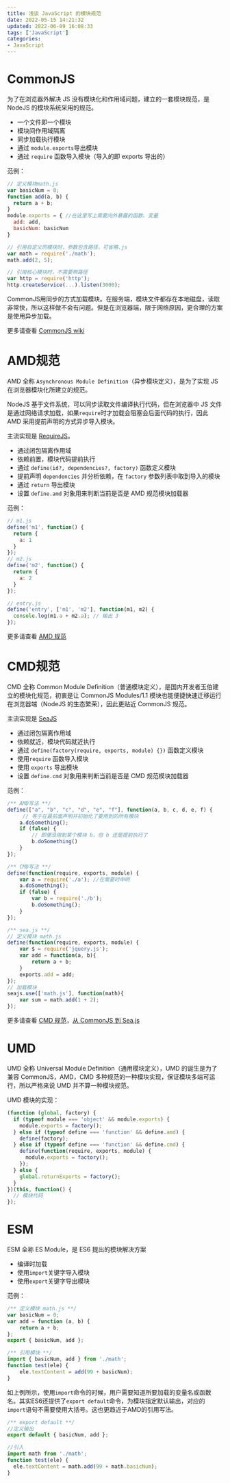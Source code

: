 ```yaml
---
title: 浅谈 JavaScript 的模块规范
date: 2022-05-15 14:21:32
updated: 2022-06-09 16:08:33
tags: ['JavaScript']
categories:
- JavaScript
---
```


# CommonJS

为了在浏览器外解决 JS 没有模块化和作用域问题，建立的一套模块规范，是 NodeJS 的模块系统采用的规范。

- 一个文件即一个模块
- 模块间作用域隔离
- 同步加载执行模块
- 通过 `module.exports`导出模块
- 通过 `require` 函数导入模块（导入的即 exports 导出的）
<!--more-->
范例：

```js
// 定义模块math.js
var basicNum = 0;
function add(a, b) {
  return a + b;
}
module.exports = { //在这里写上需要向外暴露的函数、变量
  add: add,
  basicNum: basicNum
}

// 引用自定义的模块时，参数包含路径，可省略.js
var math = require('./math');
math.add(2, 5);

// 引用核心模块时，不需要带路径
var http = require('http');
http.createService(...).listen(3000);
```

CommonJS用同步的方式加载模块。在服务端，模块文件都存在本地磁盘，读取非常快，所以这样做不会有问题。但是在浏览器端，限于网络原因，更合理的方案是使用异步加载。

更多请查看 [CommonJS wiki](https://en.wikipedia.org/wiki/CommonJS)

# AMD规范

AMD 全称 `Asynchronous Module Definition`（异步模块定义），是为了实现 JS 在浏览器模块化所建立的规范。

NodeJS 基于文件系统，可以同步读取文件编译执行代码，但在浏览器中 JS 文件是通过网络请求加载，如果`require`时才加载会阻塞会后面代码的执行，因此 AMD 采用提前声明的方式异步导入模块。

主流实现是 [RequireJS](https://requirejs.org/)。

- 通过闭包隔离作用域
- 依赖前置，模块代码提前执行
- 通过 `define(id?, dependencies?, factory)` 函数定义模块
- 提前声明 `dependencies` 并分析依赖，在 `factory` 参数列表中取到导入的模块
- 通过 `return` 导出模块
- 设置 `define.amd` 对象用来判断当前是否是 AMD 规范模块加载器

范例：

```js
// m1.js
define('m1', function() {
  return {
    a: 1
  }
});
// m2.js
define('m2', function() {
  return {
    a: 2
  }
});

// entry.js
define('entry', ['m1', 'm2'], function(m1, m2) {
  console.log(m1.a + m2.a); // 输出 3
});
```

更多请查看 [AMD 规范](https://github.com/amdjs/amdjs-api/wiki/AMD)

# CMD规范

CMD 全称 Common Module Definition（普通模块定义），是国内开发者玉伯建立的模块化规范，初衷是让 CommonJS Modules/1.1 模块也能便捷快速迁移运行在浏览器端（NodeJS 的生态繁荣），因此更贴近 CommonJS 规范。

主流实现是 [SeaJS](https://seajs.github.io/seajs/docs/)

- 通过闭包隔离作用域
- 依赖就近，模块代码就近执行
- 通过 `define(factory(require, exports, module) {})` 函数定义模块
- 使用`require` 函数导入模块
- 使用 `exports` 导出模块
- 设置 `define.cmd` 对象用来判断当前是否是 CMD 规范模块加载器

范例：

```js
/** AMD写法 **/
define(["a", "b", "c", "d", "e", "f"], function(a, b, c, d, e, f) { 
     // 等于在最前面声明并初始化了要用到的所有模块
    a.doSomething();
    if (false) {
        // 即便没用到某个模块 b，但 b 还是提前执行了
        b.doSomething()
    } 
});

/** CMD写法 **/
define(function(require, exports, module) {
    var a = require('./a'); //在需要时申明
    a.doSomething();
    if (false) {
        var b = require('./b');
        b.doSomething();
    }
});

/** sea.js **/
// 定义模块 math.js
define(function(require, exports, module) {
    var $ = require('jquery.js');
    var add = function(a, b){
        return a + b;
    }
    exports.add = add;
});
// 加载模块
seajs.use(['math.js'], function(math){
    var sum = math.add(1 + 2);
});
```

更多请查看 [CMD 规范](https://github.com/seajs/seajs/issues/242)，[从 CommonJS 到 Sea.js](https://github.com/seajs/seajs/issues/269)

# UMD

UMD 全称 Universal Module Definition（通用模块定义），UMD 的诞生是为了兼容 CommonJS，AMD，CMD 多种规范的一种模块实现，保证模块多端可运行，所以严格来说 UMD 并不算一种模块规范。

UMD 模块的实现：

```js
(function (global, factory) {
  if (typeof module === 'object' && module.exports) {
    module.exports = factory();
  } else if (typeof define === 'function' && define.amd) {
    define(factory);
  } else if (typeof define === 'function' && define.cmd) {
    define(function(require, exports, module) {
      module.exports = factory();
    });
  } else {
    global.returnExports = factory();
  }
})(this, function() {
  // 模块代码
});
```

# ESM

ESM 全称 ES Module，是 ES6 提出的模块解决方案

- 编译时加载
- 使用`import`关键字导入模块
- 使用`export`关键字导出模块

范例：

```js
/** 定义模块 math.js **/
var basicNum = 0;
var add = function (a, b) {
    return a + b;
};
export { basicNum, add };

/** 引用模块 **/
import { basicNum, add } from './math';
function test(ele) {
    ele.textContent = add(99 + basicNum);
}

```

如上例所示，使用`import`命令的时候，用户需要知道所要加载的变量名或函数名。其实ES6还提供了`export default`命令，为模块指定默认输出，对应的`import`语句不需要使用大括号。这也更趋近于AMD的引用写法。

```js
/** export default **/
//定义输出
export default { basicNum, add };

//引入
import math from './math';
function test(ele) {
  ele.textContent = math.add(99 + math.basicNum);
}
```
